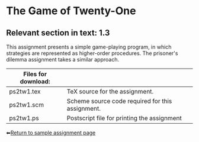 # The Game of Twenty-One

## Relevant section in text: 1.3

This assignment presents a simple game-playing program, in which strategies are represented as higher-order procedures. The prisoner's dilemma assignment takes a similar approach.

|Files for download:||
|-|-|
|ps2tw1.tex|TeX source for the assignment.|
|ps2tw1.scm|Scheme source code required for this assignment.|
|ps2tw1.ps|Postscript file for printing the assignment|

⬅[Return to sample assignment page](../README.md)